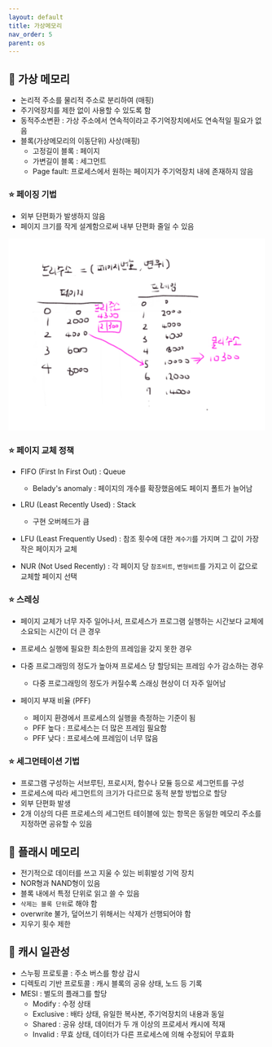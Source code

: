 ```yaml
---
layout: default
title: 가상메모리
nav_order: 5
parent: os
---
```




## 📑 가상 메모리

- 논리적 주소를 물리적 주소로 분리하여 (매핑)
- 주기억장치를 제한 없이 사용할 수 있도록 함
- 동적주소변환 : 가상 주소에서 연속적이라고 주기억장치에서도 연속적일 필요가 없음
- 블록(가상메모리의 이동단위) 사상(매핑)
  - 고정길이 블록 : 페이지
  - 가변길이 블록 : 세그먼트
  - Page fault: 프로세스에서 원하는 페이지가 주기억장치 내에 존재하지 않음


### ⭐ 페이징 기법

- 외부 단편화가 발생하지 않음
- 페이지 크기를 작게 설계함으로써 내부 단편화 줄일 수 있음

![](https://github.com/beeguriri/beeguriri.github.io/blob/main/docs/img/paging.PNG?raw=true)





### ⭐ 페이지 교체 정책

- FIFO (First In First Out) : Queue
  - Belady's anomaly : 페이지의 개수를 확장했음에도 페이지 폴트가 늘어남

- LRU (Least Recently Used) : Stack
  - 구현 오버헤드가 큼

- LFU (Least Frequently Used) : 참조 횟수에 대한 `계수기`를 가지며 그 값이 가장 작은 페이지가 교체
- NUR (Not Used Recently) : 각 페이지 당 `참조비트`, `변형비트`를 가지고 이 값으로 교체할 페이지 선택



### ⭐ 스레싱

- 페이지 교체가 너무 자주 일어나서,  프로세스가 프로그램 실행하는 시간보다 교체에 소요되는 시간이 더 큰 경우
- 프로세스 실행에 필요한 최소한의 프레임을 갖지 못한 경우
- 다중 프로그래밍의 정도가 높아져 프로세스 당 할당되는 프레임 수가 감소하는 경우
  - 다중 프로그래밍의 정도가 커질수록 스래싱 현상이 더 자주 일어남

- 페이지 부재 비율 (PFF)
  - 페이지 환경에서 프로세스의 실행을 측정하는 기준이 됨
  - PFF 높다 : 프로세스는 더 많은 프레임 필요함
  - PFF 낮다 : 프로세스에 프레임이 너무 많음



### ⭐ 세그먼테이션 기법

- 프로그램 구성하는 서브루틴, 프로시저, 함수나 모듈 등으로 세그먼트를 구성
- 프로세스에 따라 세그먼트의 크기가 다르므로 동적 분할 방법으로 할당
- 외부 단편화 발생
- 2개 이상의 다른 프로세스의 세그먼트 테이블에 있는 항목은 동일한 메모리 주소를 지정하면 공유할 수 있음



## 📑 플래시 메모리

- 전기적으로 데이터를 쓰고 지울 수 있는 비휘발성 기억 장치
- NOR형과 NAND형이 있음
- 블록 내에서 특정 단위로 읽고 쓸 수 있음
- `삭제는 블록 단위`로 해야 함
- overwrite 불가, 덮어쓰기 위해서는 삭제가 선행되어야 함
- 지우기 횟수 제한



## 📑 캐시 일관성

- 스누핑 프로토콜 : 주소 버스를 항상 감시
- 디렉토리 기반 프로토콜 : 캐시 블록의 공유 상태, 노드 등 기록
- MESI : 별도의 플래그를 할당
  - Modify : 수정 상태
  - Exclusive : 배타 상태, 유일한 복사본, 주기억장치의 내용과 동일
  - Shared : 공유 상태, 데이터가 두 개 이상의 프로세서 캐시에 적재
  - Invalid : 무효 상태, 데이터가 다른 프로세스에 의해 수정되어 무효화
